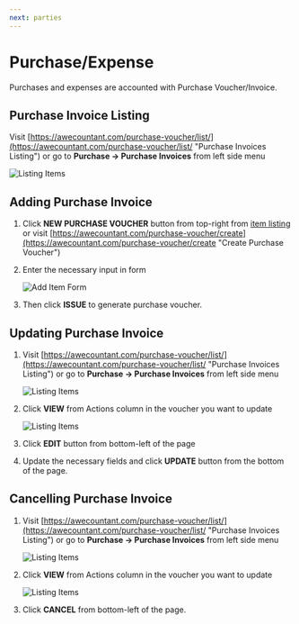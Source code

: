 ```yaml
---
next: parties
---
```


# Purchase/Expense
Purchases and expenses are accounted with Purchase Voucher/Invoice.

## Purchase Invoice Listing
Visit [https://awecountant.com/purchase-voucher/list/](https://awecountant.com/purchase-voucher/list/ "Purchase Invoices Listing") or go to **Purchase → Purchase Invoices** from left side menu

   ![Listing Items](~@assets/img/guide/purchase_invoice_listing.jpg)

## Adding Purchase Invoice
1. Click **NEW PURCHASE VOUCHER** button from top-right from [item listing](#purchase-invoice-listing) or visit [https://awecountant.com/purchase-voucher/create](https://awecountant.com/purchase-voucher/create "Create Purchase Voucher")

2. Enter the necessary input in form

	![Add Item Form](~@assets/img/guide/purchase_invoice_create_form.jpg)

3. Then click **ISSUE** to generate purchase voucher.

## Updating Purchase Invoice
1. Visit [https://awecountant.com/purchase-voucher/list/](https://awecountant.com/purchase-voucher/list/ "Purchase Invoices Listing") or go to **Purchase → Purchase Invoices** from left side menu

	![Listing Items](~@assets/img/guide/purchase_invoice_listing.jpg)

2. Click **VIEW** from Actions column in the voucher you want to update
	
	![Listing Items](~@assets/img/guide/purchase_invoice_detail_view.jpg)

3. Click **EDIT** button from bottom-left of the page

4. Update the necessary fields and click **UPDATE** button from the bottom of the page.

## Cancelling Purchase Invoice
1. Visit [https://awecountant.com/purchase-voucher/list/](https://awecountant.com/purchase-voucher/list/ "Purchase Invoices Listing") or go to **Purchase → Purchase Invoices** from left side menu

	![Listing Items](~@assets/img/guide/purchase_invoice_listing.jpg)

2. Click **VIEW** from Actions column in the voucher you want to update
	
	![Listing Items](~@assets/img/guide/purchase_invoice_detail_view.jpg)

3. Click **CANCEL** from bottom-left of the page.

